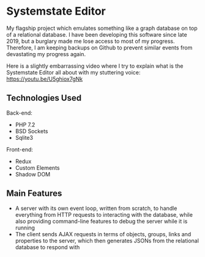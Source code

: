# Systemstate Editor

My flagship project which emulates something like a graph database on top of a relational database. I have been developing this software since late 2019, but a burglary made me lose access to most of my progress. Therefore, I am keeping backups on Github to prevent similar events from devastating my progress again. 

Here is a slightly embarrassing video where I try to explain what is the Systemstate Editor all about with my stuttering voice: https://youtu.be/U5ghiox7gNk

## Technologies Used

Back-end: 
 - PHP 7.2
 - BSD Sockets
 - Sqlite3

Front-end: 
 - Redux
 - Custom Elements
 - Shadow DOM

## Main Features

 - A server with its own event loop, written from scratch, to handle everything from HTTP requests to interacting with the database, while also providing command-line features to debug the server while it is running
 - The client sends AJAX requests in terms of objects, groups, links and properties to the server, which then generates JSONs from the relational database to respond with